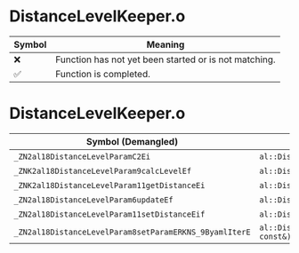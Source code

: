 # DistanceLevelKeeper.o
| Symbol | Meaning 
| ------------- | ------------- 
| :x: | Function has not yet been started or is not matching. 
| :white_check_mark: | Function is completed. 


# DistanceLevelKeeper.o
| Symbol (Demangled) | Symbol (Mangled) | Decompiled? |
| ------------- |  ------------- | ------------- |
| `_ZN2al18DistanceLevelParamC2Ei` | `al::DistanceLevelParam::DistanceLevelParam(int)` | :white_check_mark: |
| `_ZNK2al18DistanceLevelParam9calcLevelEf` | `al::DistanceLevelParam::calcLevel(float)const` | :white_check_mark: |
| `_ZNK2al18DistanceLevelParam11getDistanceEi` | `al::DistanceLevelParam::getDistance(int)const` | :white_check_mark: |
| `_ZN2al18DistanceLevelParam6updateEf` | `al::DistanceLevelParam::update(float)` | :white_check_mark: |
| `_ZN2al18DistanceLevelParam11setDistanceEif` | `al::DistanceLevelParam::setDistance(int,float)` | :white_check_mark: |
| `_ZN2al18DistanceLevelParam8setParamERKNS_9ByamlIterE` | `al::DistanceLevelParam::setParam(al::ByamlIter const&)` | :white_check_mark: |
